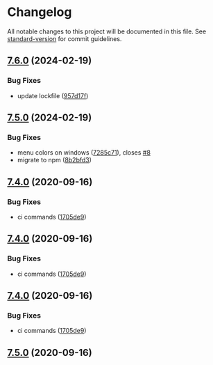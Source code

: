 # Changelog

All notable changes to this project will be documented in this file. See [standard-version](https://github.com/conventional-changelog/standard-version) for commit guidelines.

## [7.6.0](https://github.com/moxer-theme/moxer-code/compare/v7.5.0...v7.6.0) (2024-02-19)


### Bug Fixes

* update lockfile ([957d17f](https://github.com/moxer-theme/moxer-code/commit/957d17ff22282f9ce0f03df37d0ae999b07ac75d))

## [7.5.0](https://github.com/moxer-theme/moxer-code/compare/v7.4.0...v7.5.0) (2024-02-19)


### Bug Fixes

* menu colors on windows ([7285c71](https://github.com/moxer-theme/moxer-code/commit/7285c7153256198035914842414dcf22b7e80fbd)), closes [#8](https://github.com/moxer-theme/moxer-code/issues/8)
* migrate to npm ([8b2bfd3](https://github.com/moxer-theme/moxer-code/commit/8b2bfd3626ab9a5f234939cd12eecade3ae77f4f))

## [7.4.0](https://github.com/moxer-theme/moxer-code/compare/v7.3.0...v7.4.0) (2020-09-16)


### Bug Fixes

* ci commands ([1705de9](https://github.com/moxer-theme/moxer-code/commit/1705de90c628ae778da3953e3d039aa0ad84f572))

## [7.4.0](https://github.com/moxer-theme/moxer-code/compare/v7.5.0...v7.4.0) (2020-09-16)


### Bug Fixes

* ci commands ([1705de9](https://github.com/moxer-theme/moxer-code/commit/1705de90c628ae778da3953e3d039aa0ad84f572))

## [7.4.0](https://github.com/moxer-theme/moxer-code/compare/v7.5.0...v7.4.0) (2020-09-16)


### Bug Fixes

* ci commands ([1705de9](https://github.com/moxer-theme/moxer-code/commit/1705de90c628ae778da3953e3d039aa0ad84f572))

## [7.5.0](https://github.com/moxer-theme/moxer-code/compare/v7.4.0...v7.5.0) (2020-09-16)
